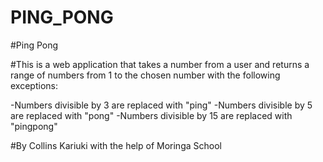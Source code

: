# PING_PONG
#Ping Pong

#This is a web application that takes a number from a user and returns a range of numbers from 1 to the chosen number with the following exceptions:

-Numbers divisible by 3 are replaced with "ping"
-Numbers divisible by 5 are replaced with "pong"
-Numbers divisible by 15 are replaced with "pingpong"

#By Collins Kariuki with the help of Moringa School
